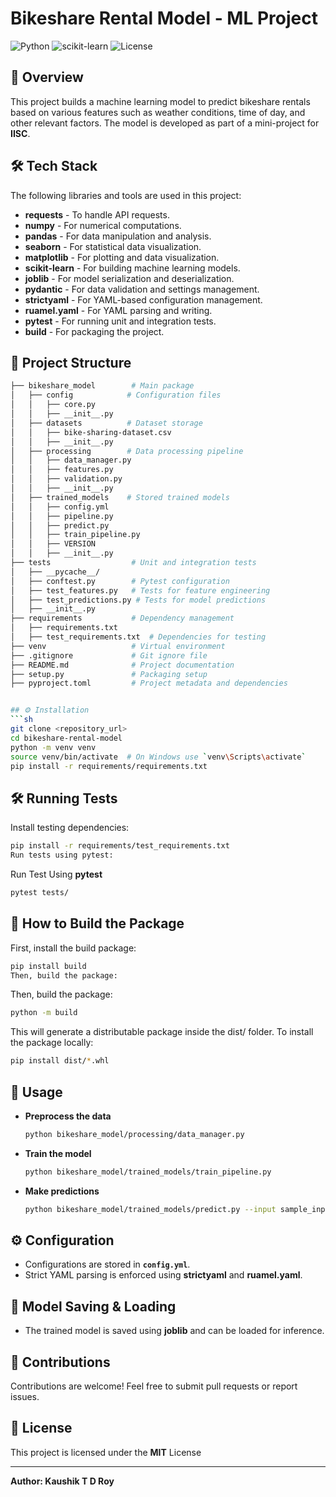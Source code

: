 # Bikeshare Rental Model - ML Project

![Python](https://img.shields.io/badge/Python-3.8%2B-blue)
![scikit-learn](https://img.shields.io/badge/scikit--learn-0.24%2B-orange)
![License](https://img.shields.io/badge/License-MIT-green)

## 🚴 Overview
This project builds a machine learning model to predict bikeshare rentals based on various features such as weather conditions, time of day, and other relevant factors. The model is developed as part of a mini-project for **IISC**.

## 🛠 Tech Stack
The following libraries and tools are used in this project:
- **requests** - To handle API requests.
- **numpy** - For numerical computations.
- **pandas** - For data manipulation and analysis.
- **seaborn** - For statistical data visualization.
- **matplotlib** - For plotting and data visualization.
- **scikit-learn** - For building machine learning models.
- **joblib** - For model serialization and deserialization.
- **pydantic** - For data validation and settings management.
- **strictyaml** - For YAML-based configuration management.
- **ruamel.yaml** - For YAML parsing and writing.
- **pytest** - For running unit and integration tests.
- **build** - For packaging the project.

## 📂 Project Structure
```bash
├── bikeshare_model        # Main package
│   ├── config            # Configuration files
│   │   ├── core.py
│   │   ├── __init__.py
│   ├── datasets          # Dataset storage
│   │   ├── bike-sharing-dataset.csv
│   │   ├── __init__.py
│   ├── processing        # Data processing pipeline
│   │   ├── data_manager.py
│   │   ├── features.py
│   │   ├── validation.py
│   │   ├── __init__.py
│   ├── trained_models    # Stored trained models
│   │   ├── config.yml
│   │   ├── pipeline.py
│   │   ├── predict.py
│   │   ├── train_pipeline.py
│   │   ├── VERSION
│   │   ├── __init__.py
├── tests                  # Unit and integration tests
│   ├── __pycache__/       
│   ├── conftest.py        # Pytest configuration
│   ├── test_features.py   # Tests for feature engineering
│   ├── test_predictions.py # Tests for model predictions
│   ├── __init__.py       
├── requirements           # Dependency management
│   ├── requirements.txt
│   ├── test_requirements.txt  # Dependencies for testing
├── venv                   # Virtual environment
├── .gitignore             # Git ignore file
├── README.md              # Project documentation
├── setup.py               # Packaging setup
├── pyproject.toml         # Project metadata and dependencies


## ⚙️ Installation
```sh
git clone <repository_url>
cd bikeshare-rental-model
python -m venv venv
source venv/bin/activate  # On Windows use `venv\Scripts\activate`
pip install -r requirements/requirements.txt
```

## 🛠 Running Tests
Install testing dependencies:

```sh
pip install -r requirements/test_requirements.txt
Run tests using pytest:
```

Run Test Using **pytest**
```sh
pytest tests/
```

## 🔨 How to Build the Package
First, install the build package:

```sh
pip install build
Then, build the package:
```

Then, build the package:
```sh
python -m build
```

This will generate a distributable package inside the dist/ folder.
To install the package locally:
```sh
pip install dist/*.whl
```

## 🚀 Usage
- **Preprocess the data**
  ```sh
  python bikeshare_model/processing/data_manager.py
  ```
- **Train the model**
  ```sh
  python bikeshare_model/trained_models/train_pipeline.py
  ```
- **Make predictions**
  ```sh
  python bikeshare_model/trained_models/predict.py --input sample_input.json
  ```

## ⚙️ Configuration
- Configurations are stored in **`config.yml`**.
- Strict YAML parsing is enforced using **strictyaml** and **ruamel.yaml**.

## 💾 Model Saving & Loading
- The trained model is saved using **joblib** and can be loaded for inference.

## 🤝 Contributions
Contributions are welcome! Feel free to submit pull requests or report issues.

## 📜 License
This project is licensed under the **MIT** License

---
**Author: Kaushik T D Roy**

